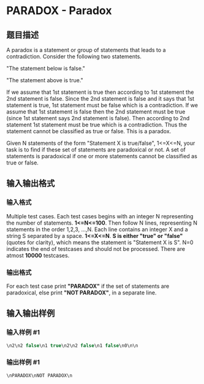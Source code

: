 # PARADOX - Paradox

## 题目描述

A paradox is a statement or group of statements that leads to a contradiction. Consider the following two statements.

"The statement below is false."

"The statement above is true."

If we assume that 1st statement is true then according to 1st statement the 2nd statement is false. Since the 2nd statement is false and it says that 1st statement is true, 1st statement must be false which is a contradiction. If we assume that 1st statement is false then the 2nd statement must be true (since 1st statement says 2nd statement is false). Then according to 2nd statement 1st statement must be true which is a contradiction. Thus the statement cannot be classified as true or false. This is a paradox.

Given N statements of the form "Statement X is true/false", 1<=X<=N, your task is to find if these set of statements are paradoxical or not. A set of statements is paradoxical if one or more statements cannot be classified as true or false.

## 输入输出格式

### 输入格式

Multiple test cases. Each test cases begins with an integer N representing the number of statements. **1<=N<=100**. Then follow N lines, representing N statements in the order 1,2,3, ...,N. Each line contains an integer X and a string S separated by a space. **1<=X<=N**. **S is either "true" or "false"** (quotes for clarity), which means the statement is "Statement X is S". N=0 indicates the end of testcases and should not be processed. There are atmost **10000** testcases.

### 输出格式

For each test case print **"PARADOX"** if the set of statements are paradoxical, else print **"NOT PARADOX"**, in a separate line.

## 输入输出样例

### 输入样例 #1

```cpp
\n2\n2 false\n1 true\n2\n2 false\n1 false\n0\n\n
```


### 输出样例 #1

```cpp
\nPARADOX\nNOT PARADOX\n
```


